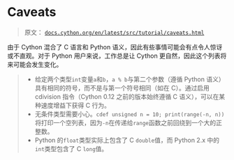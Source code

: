 # Caveats

> 原文： [`docs.cython.org/en/latest/src/tutorial/caveats.html`](http://docs.cython.org/en/latest/src/tutorial/caveats.html)

由于 Cython 混合了 C 语言和 Python 语义，因此有些事情可能会有点令人惊讶或不直观。对于 Python 用户来说，工作总是让 Cython 更自然，因此这个列表将来可能会发生变化。

> *   给定两个类型`int`变量`a`和`b`，`a % b`与第二个参数（遵循 Python 语义）具有相同的符号，而不是与第一个符号相同（如在 C）。通过启用 cdivision 指令（Cython 0.12 之前的版本始终遵循 C 语义），可以在某种速度增益下获得 C 行为。
> *   无条件类型需要小心。`cdef unsigned n = 10; print(range(-n, n))`将打印一个空列表，因为`-n`在传递给`range`函数之前回绕到一个大的正整数。
> *   Python 的`float`类型实际上包含了 C `double`值，而 Python 2.x 中的`int`类型包含了 C `long`值。